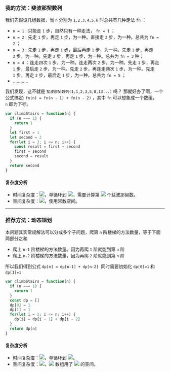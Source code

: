 ### 我的方法：斐波那契数列
我们先假设几组数据，当 `n` 分别为 `1,2,3,4,5,6` 时总共有几种走法 `fn` ：

- `n = 1` : 只能走 `1` 步，自然只有一种走法， `fn = 1` ；
- `n = 2` : 先走 `1` 步，再走 `1` 步，为一种。直接走 `2` 步，为一种。总共为 `fn = 2` ；
- `n = 3` : 先走 `1` 步，再走 `1` 步，最后再走 `1` 步，为一种。先走 `1` 步，再走 `2` 步，为一种。先走 `2` 步，再走 `1` 步，为一种。总共为 `fn = 3` 种；
- `n = 4` ：连走四次 `1` 步，为一种。连走两次 `2` 步，为一种。先走 `1` 步，再走 `1` 步，最后走 `2` 步，为一种。先走 `2` 步，再连走两次 `1` 步，为一种。先走 `1` 步，再走 `2` 步，最后走 `1` 步，为一种。总共为 `fn = 5` ；
- ............

我们发现，这不就是 `斐波那契数列(1,1,2,3,5,8,13...)` 吗？
那就好办了啊，一个公式搞定: `fn(n) = fn(n - 1) + fn(n - 2)` ，其中 `fn` 可以想象成一个数组， `n` 即为下标。

```javascript
var climbStairs = function(n) {
  if (n === 1) {
  	return 1
  }
  let first = 1
  let second = 2
  for(let i = 3; i <= n; i++) {
    const result = first + second
    first = second
    second = result
  }
  return second
}
```

#### 复杂度分析
- 时间复杂度：![](https://cdn.nlark.com/yuque/__latex/7ba55e7c64a9405a0b39a1107e90ca94.svg#card=math&code=O%28n%29&height=20&width=36)，单循环到 ![](https://cdn.nlark.com/yuque/__latex/7b8b965ad4bca0e41ab51de7b31363a1.svg#card=math&code=n&height=12&width=10)，需要计算第 ![](https://cdn.nlark.com/yuque/__latex/7b8b965ad4bca0e41ab51de7b31363a1.svg#card=math&code=n&height=12&width=10) 个斐波那契数。
- 空间复杂度：![](https://cdn.nlark.com/yuque/__latex/5e079a28737d5dd019a3b8f6133ee55e.svg#card=math&code=O%281%29&height=20&width=34)，使用常数空间。

---

### 推荐方法：动态规划
本问题其实常规解法可以分成多个子问题，爬第 `n` 阶楼梯的方法数量，等于下面两部分之和

- 爬上 `n-1` 阶楼梯的方法数量。因为再爬 `1` 阶就能到第 `n` 阶
- 爬上 `n-2` 阶楼梯的方法数量，因为再爬 `2` 阶就能到第 `n` 阶

所以我们得到公式 `dp[n] = dp[n-1] + dp[n-2]` 
同时需要初始化 `dp[0]=1` 和 `dp[1]=1` 

```javascript
var climbStairs = function(n) {
  if (n === 1) {
  	return 1
  }
  const dp = []
  dp[0] = 1
  dp[1] = 1
  for(let i = 2; i <= n; i++) {
    dp[i] = dp[i - 1] + dp[i - 2]
  }
  return dp[n]
}
```

#### 复杂度分析
- 时间复杂度：![](https://cdn.nlark.com/yuque/__latex/7ba55e7c64a9405a0b39a1107e90ca94.svg#card=math&code=O%28n%29&height=20&width=36)，单循环到 ![](https://cdn.nlark.com/yuque/__latex/7b8b965ad4bca0e41ab51de7b31363a1.svg#card=math&code=n&height=12&width=10)。
- 空间复杂度：![](https://cdn.nlark.com/yuque/__latex/7ba55e7c64a9405a0b39a1107e90ca94.svg#card=math&code=O%28n%29&height=20&width=36)，![](https://cdn.nlark.com/yuque/__latex/95687afb5d9a2a9fa39038f991640b0c.svg#card=math&code=dp&height=18&width=16) 数组用了 ![](https://cdn.nlark.com/yuque/__latex/7b8b965ad4bca0e41ab51de7b31363a1.svg#card=math&code=n&height=12&width=10) 的空间。
